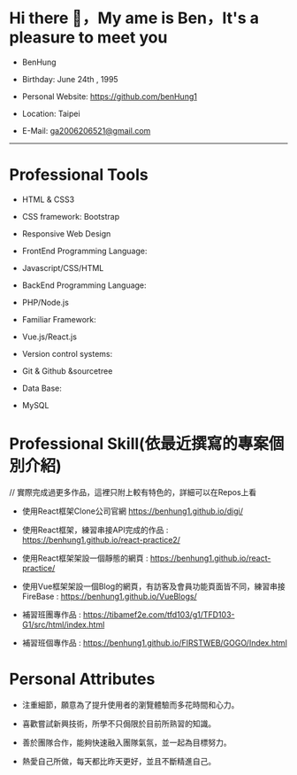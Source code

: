 # Hi there 👋，My ame is Ben，It's a pleasure to meet you

* BenHung

* Birthday: June 24th , 1995

* Personal Website: https://github.com/benHung1

* Location: Taipei

* E-Mail: ga2006206521@gmail.com

----------------------------------

# Professional Tools

* HTML & CSS3 

* CSS framework: Bootstrap

* Responsive Web Design
* FrontEnd Programming Language:

* Javascript/CSS/HTML
 
* BackEnd Programming Language:

* PHP/Node.js

* Familiar Framework:

* Vue.js/React.js

* Version control systems: 

* Git & Github &sourcetree

* Data Base: 
 
* MySQL

# Professional Skill(依最近撰寫的專案個別介紹)

// 實際完成過更多作品，這裡只附上較有特色的，詳細可以在Repos上看

*  使用React框架Clone公司官網 https://benhung1.github.io/digi/

* 使用React框架，練習串接API完成的作品 : https://benhung1.github.io/react-practice2/

* 使用React框架架設一個靜態的網頁 : https://benhung1.github.io/react-practice/

* 使用Vue框架架設一個Blog的網頁，有訪客及會員功能頁面皆不同，練習串接FireBase : https://benhung1.github.io/VueBlogs/

* 補習班團專作品 : https://tibamef2e.com/tfd103/g1/TFD103-G1/src/html/index.html

* 補習班個專作品 : https://benhung1.github.io/FIRSTWEB/GOGO/Index.html


# Personal Attributes

* 注重細節，願意為了提升使用者的瀏覽體驗而多花時間和心力。

* 喜歡嘗試新興技術，所學不只侷限於目前所熟習的知識。

* 善於團隊合作，能夠快速融入團隊氣氛，並一起為目標努力。

* 熱愛自己所做，每天都比昨天更好，並且不斷精進自己。
